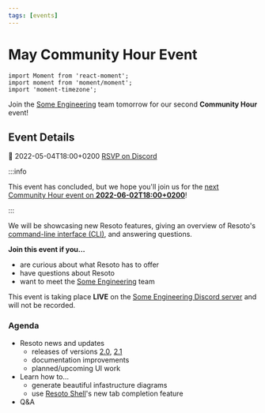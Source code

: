 ```yaml
---
tags: [events]
---
```


# May Community Hour Event

```mdx-code-block
import Moment from 'react-moment';
import moment from 'moment/moment';
import 'moment-timezone';
```

Join the [Some Engineering](https://some.engineering) team tomorrow for our second **Community Hour** event!

## Event Details

<p className="md-actions">
  <span>📅 <Moment local format="LLLL z" tz={moment.tz.guess()}>2022-05-04T18:00+0200</Moment></span>
  <a href="https://discord.gg/zRcBMjQM?event=959542126033657926" target="_blank" rel="noopener noreferrer" className="button button--primary">RSVP on Discord</a>
</p>

:::info

This event has concluded, but we hope you'll join us for the [next Community Hour event on **<Moment local format="LL" tz={moment.tz.guess()}>2022-06-02T18:00+0200</Moment>**](/news/2022/06/01/june-community-hour-event)!

:::

We will be showcasing new Resoto features, giving an overview of Resoto's [command-line interface (CLI)](/docs/reference/cli), and answering questions.

**Join this event if you…**

- are curious about what Resoto has to offer
- have questions about Resoto
- want to meet the [Some Engineering](https://some.engineering) team

This event is taking place **LIVE** on the [Some Engineering Discord server](https://discord.gg/zRcBMjQM?event=959542126033657926) and will not be recorded.

### Agenda

- Resoto news and updates
  - releases of versions [2.0](/news/2022/04/12/2.0.0), [2.1](/news/2022/04/28/2.1.0)
  - documentation improvements
  - planned/upcoming UI work
- Learn how to…
  - generate beautiful infastructure diagrams
  - use [Resoto Shell](/docs/concepts/components/shell)'s new tab completion feature
- Q&A
